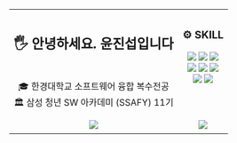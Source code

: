 <table align="center" style="border-collapse: collapse; border: none;">
  <tr align="center" style="border: 1 solid none;">
    <td valign="top" style="border-left:none; !important; padding: 8px;">
      <!-- ID 1 -->
      <h2>🖐️ 안녕하세요. 윤진섭입니다</h2>
      <a href="https://github.com/jinseobyun">
<!--          <img src="https://hits.seeyoufarm.com/api/count/incr/badge.svg?url=https%3A%2F%2Fgithub.com%2Fjinseobyun&count_bg=%2379C83D&title_bg=%23555555&icon=&icon_color=%23E7E7E7&title=hits&edge_flat=false"/> -->
      </a><br>
      🎓 한경대학교 소프트웨어 융합 복수전공<br>
      🏛️ 삼성 청년 SW 아카데미 (SSAFY) 11기
    </td>

  <td valign="top" style="border: none !important; padding: 8px;">
    <!-- ID 2 -->
    <h3>⚙️ SKILL </h3>
    <img src="https://img.shields.io/badge/Java-orange?style=flat-square&logo=java&logoColor=white"/>
    <img src="https://img.shields.io/badge/Spring Boot-6DB33F?style=flat-square&logo=SpringBoot&logoColor=white"/>    
    <img src="https://img.shields.io/badge/Spring JPA-59666C?style=flat-square&logo=hibernate&logoColor=white"/><br>
    <img src="https://img.shields.io/badge/MySQL-4479A1?style=flat-square&logo=MySQL&logoColor=white"/>
    <img src="https://img.shields.io/badge/Elasticsearch-005571?style=flat-square&logo=elasticsearch&logoColor=white"/>
    <img src="https://img.shields.io/badge/Redis-%23DD0031.svg?&style=flat-square&logo=redis&logoColor=white"/><br>
    <img src="https://img.shields.io/badge/Docker-2496ED?style=flat-square&logo=Docker&logoColor=white"/>
    <img src="https://img.shields.io/badge/Jenkins-D24939?style=flat-square&logo=Jenkins&logoColor=white"/>
  </td>
  </tr>

  <tr align="center" style="border: none;">
    <td valign="top" style="border: none !important; padding: 8px;">
      <!-- ID 3 -->
      <img src="https://mazassumnida.wtf/api/v2/generate_badge?boj=wlstjq447"/>
    </td>

  <td valign="top" style="border: none !important; padding: 8px;">
    <!-- ID 4 -->
    <img src="https://github-readme-stats.vercel.app/api/top-langs/?username=jinseobyun&layout=compact&hide=javascript,css,scss,typescript&theme=dracula&langs_count=8"/>
  </td>
  </tr>
</table>


